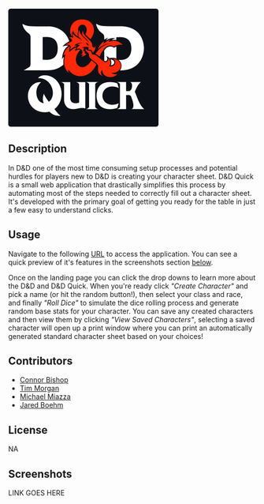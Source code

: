 ![logo](assets/img/logo_dark.png)

## Description

In D&D one of the most time consuming setup processes and potential hurdles for players new to D&D is creating your character sheet. 
D&D Quick is a small web application that drastically simplifies this process by automating most of the steps needed to correctly fill out a character sheet. 
It's developed with the primary goal of getting you ready for the table in just a few easy to understand clicks.

## Usage

Navigate to the following [URL](https://jaredboehm.github.io/dnd-quick/) to access the application. You can see a quick preview of it's features in the screenshots section [below](#screenshots).

Once on the landing page you can click the drop downs to learn more about the D&D and D&D Quick. When you're ready click *"Create Character"* and pick a name (or hit the random button!), then select your class and race, and finally *"Roll Dice"* to simulate the dice rolling process and generate random base stats for your character. You can save any created characters and then view them by clicking *"View Saved Characters"*, selecting a saved character will open up a print window where you can print an automatically generated standard character sheet based on your choices!

## Contributors
- [Connor Bishop](https://github.com/crypticsurfer)
- [Tim Morgan](https://github.com/tmorgan-dev)
- [Michael Miazza](https://github.com/FullStackCodingEngineer)
- [Jared Boehm](https://github.com/JaredBoehm)

## License

NA

## Screenshots

LINK GOES HERE


